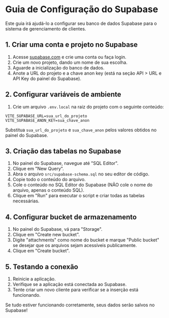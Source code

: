 
# Guia de Configuração do Supabase

Este guia irá ajudá-lo a configurar seu banco de dados Supabase para o sistema de gerenciamento de clientes.

## 1. Criar uma conta e projeto no Supabase

1. Acesse [supabase.com](https://supabase.com) e crie uma conta ou faça login.
2. Crie um novo projeto, dando um nome de sua escolha.
3. Aguarde a inicialização do banco de dados.
4. Anote a URL do projeto e a chave anon key (está na seção API > URL e API Key do painel do Supabase).

## 2. Configurar variáveis de ambiente

1. Crie um arquivo `.env.local` na raiz do projeto com o seguinte conteúdo:

```
VITE_SUPABASE_URL=sua_url_do_projeto
VITE_SUPABASE_ANON_KEY=sua_chave_anon
```

Substitua `sua_url_do_projeto` e `sua_chave_anon` pelos valores obtidos no painel do Supabase.

## 3. Criação das tabelas no Supabase

1. No painel do Supabase, navegue até "SQL Editor".
2. Clique em "New Query".
3. Abra o arquivo `src/supabase-schema.sql` no seu editor de código.
4. Copie todo o conteúdo do arquivo.
5. Cole o conteúdo no SQL Editor do Supabase (NÃO cole o nome do arquivo, apenas o conteúdo SQL).
6. Clique em "Run" para executar o script e criar todas as tabelas necessárias.

## 4. Configurar bucket de armazenamento

1. No painel do Supabase, vá para "Storage".
2. Clique em "Create new bucket".
3. Digite "attachments" como nome do bucket e marque "Public bucket" se desejar que os arquivos sejam acessíveis publicamente.
4. Clique em "Create bucket".

## 5. Testando a conexão

1. Reinicie a aplicação.
2. Verifique se a aplicação está conectada ao Supabase.
3. Tente criar um novo cliente para verificar se a inserção está funcionando.

Se tudo estiver funcionando corretamente, seus dados serão salvos no Supabase!
